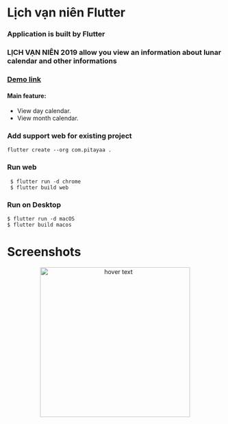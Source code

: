 # Lịch vạn niên Flutter

### Application is built by Flutter

### LỊCH VẠN NIÊN 2019 allow you view an information about lunar calendar and other informations

### [Demo link](https://lichvannien.herokuapp.com/)


#### Main feature:
- View day calendar.
- View month calendar.

### Add support web for existing project
```
flutter create --org com.pitayaa .
```

### Run web

```
 $ flutter run -d chrome
 $ flutter build web
```

### Run on Desktop

```
$ flutter run -d macOS
$ flutter build macos
```
# Screenshots
<p align="center">
  <img src="img/intro.gif" width="350" title="hover text">
</p>
